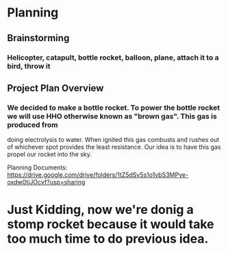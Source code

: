 # Planning

## Brainstorming

### Helicopter, catapult, bottle rocket, balloon, plane, attach it to a bird, throw it

## Project Plan Overview

### We decided to make a bottle rocket. To power the bottle rocket we will use HHO otherwise known as "brown gas". This gas is produced from 
doing electrolysis to water. When ignited this gas combusts and rushes out of whichever spot provides the least resistance. Our idea is to have
this gas propel our rocket into the sky. 

Planning Documents: https://drive.google.com/drive/folders/1tZ5dSv5s1o1vbS3MPye-oxdw0tjJOcvf?usp=sharing

# Just Kidding, now we're donig a stomp rocket because it would take too much time to do previous idea.
